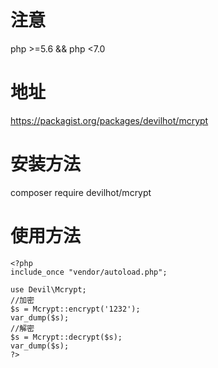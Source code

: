 # 注意  
php >=5.6 && php <7.0
# 地址  
https://packagist.org/packages/devilhot/mcrypt  

# 安装方法  
composer require devilhot/mcrypt  

# 使用方法  
```
<?php
include_once "vendor/autoload.php";

use Devil\Mcrypt;
//加密
$s = Mcrypt::encrypt('1232');
var_dump($s);
//解密
$s = Mcrypt::decrypt($s);
var_dump($s);
?>
```
